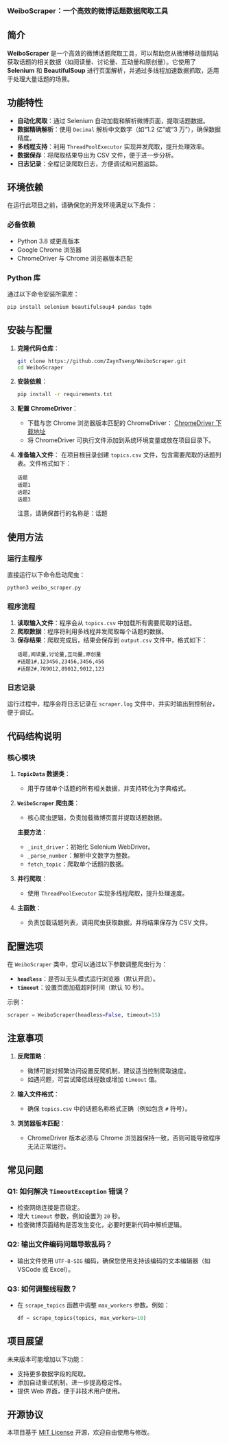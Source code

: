 ### WeiboScraper：一个高效的微博话题数据爬取工具

## 简介

**WeiboScraper** 是一个高效的微博话题爬取工具，可以帮助您从微博移动版网站获取话题的相关数据（如阅读量、讨论量、互动量和原创量）。它使用了 **Selenium** 和 **BeautifulSoup** 进行页面解析，并通过多线程加速数据抓取，适用于处理大量话题的场景。

## 功能特性

- **自动化爬取**：通过 Selenium 自动加载和解析微博页面，提取话题数据。
- **数据精确解析**：使用 `Decimal` 解析中文数字（如“1.2 亿”或“3 万”），确保数据精度。
- **多线程支持**：利用 `ThreadPoolExecutor` 实现并发爬取，提升处理效率。
- **数据保存**：将爬取结果导出为 CSV 文件，便于进一步分析。
- **日志记录**：全程记录爬取日志，方便调试和问题追踪。

## 环境依赖

在运行此项目之前，请确保您的开发环境满足以下条件：

### 必备依赖

- Python 3.8 或更高版本
- Google Chrome 浏览器
- ChromeDriver 与 Chrome 浏览器版本匹配

### Python 库

通过以下命令安装所需库：

```bash
pip install selenium beautifulsoup4 pandas tqdm
```

## 安装与配置

1. **克隆代码仓库**：

   ```bash
   git clone https://github.com/ZaynTseng/WeiboScraper.git
   cd WeiboScraper
   ```

2. **安装依赖**：

   ```bash
   pip install -r requirements.txt
   ```

3. **配置 ChromeDriver**：

   - 下载与您 Chrome 浏览器版本匹配的 ChromeDriver：
     [ChromeDriver 下载地址](https://chromedriver.chromium.org/downloads)
   - 将 ChromeDriver 可执行文件添加到系统环境变量或放在项目目录下。

4. **准备输入文件**：
   在项目根目录创建 `topics.csv` 文件，包含需要爬取的话题列表。文件格式如下：
   ```csv
   话题
   话题1
   话题2
   话题3
   ```
   注意，请确保首行的名称是：话题

## 使用方法

### 运行主程序

直接运行以下命令启动爬虫：

```bash
python3 weibo_scraper.py
```

### 程序流程

1. **读取输入文件**：程序会从 `topics.csv` 中加载所有需要爬取的话题。
2. **爬取数据**：程序将利用多线程并发爬取每个话题的数据。
3. **保存结果**：爬取完成后，结果会保存到 `output.csv` 文件中，格式如下：
   ```csv
   话题,阅读量,讨论量,互动量,原创量
   #话题1#,123456,23456,3456,456
   #话题2#,789012,89012,9012,123
   ```

### 日志记录

运行过程中，程序会将日志记录在 `scraper.log` 文件中，并实时输出到控制台，便于调试。

## 代码结构说明

### 核心模块

1. **`TopicData` 数据类**：

   - 用于存储单个话题的所有相关数据，并支持转化为字典格式。

2. **`WeiboScraper` 爬虫类**：

   - 核心爬虫逻辑，负责加载微博页面并提取话题数据。

   **主要方法**：

   - `_init_driver`：初始化 Selenium WebDriver。
   - `_parse_number`：解析中文数字为整数。
   - `fetch_topic`：爬取单个话题的数据。

3. **并行爬取**：

   - 使用 `ThreadPoolExecutor` 实现多线程爬取，提升处理速度。

4. **主函数**：
   - 负责加载话题列表，调用爬虫获取数据，并将结果保存为 CSV 文件。

## 配置选项

在 `WeiboScraper` 类中，您可以通过以下参数调整爬虫行为：

- **`headless`**：是否以无头模式运行浏览器（默认开启）。
- **`timeout`**：设置页面加载超时时间（默认 10 秒）。

示例：

```python
scraper = WeiboScraper(headless=False, timeout=15)
```

## 注意事项

1. **反爬策略**：

   - 微博可能对频繁访问设置反爬机制，建议适当控制爬取速度。
   - 如遇问题，可尝试降低线程数或增加 `timeout` 值。

2. **输入文件格式**：

   - 确保 `topics.csv` 中的话题名称格式正确（例如包含 `#` 符号）。

3. **浏览器版本匹配**：
   - ChromeDriver 版本必须与 Chrome 浏览器保持一致，否则可能导致程序无法正常运行。

## 常见问题

### Q1: 如何解决 `TimeoutException` 错误？

- 检查网络连接是否稳定。
- 增大 `timeout` 参数，例如设置为 `20` 秒。
- 检查微博页面结构是否发生变化，必要时更新代码中解析逻辑。

### Q2: 输出文件编码问题导致乱码？

- 输出文件使用 `UTF-8-SIG` 编码，确保您使用支持该编码的文本编辑器（如 VSCode 或 Excel）。

### Q3: 如何调整线程数？

- 在 `scrape_topics` 函数中调整 `max_workers` 参数。例如：
  ```python
  df = scrape_topics(topics, max_workers=10)
  ```

## 项目展望

未来版本可能增加以下功能：

- 支持更多数据字段的爬取。
- 添加自动重试机制，进一步提高稳定性。
- 提供 Web 界面，便于非技术用户使用。

## 开源协议

本项目基于 [MIT License](./LICENSE) 开源，欢迎自由使用与修改。
